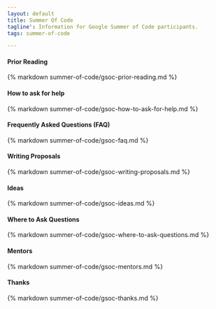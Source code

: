 ```yaml
---
layout: default
title: Summer Of Code
tagline': Information for Google Summer of Code participants.
tags: summer-of-code

---
```


<div class="col-md-12">
  <div class="panel panel-default">
    <div class="panel-heading">
      <h4>Prior Reading</h4>
    </div>
    <div class="panel-body">
      {% markdown summer-of-code/gsoc-prior-reading.md %}
    </div>
  </div>
</div>

<div class="col-md-12">
  <div class="panel panel-default">
    <div class="panel-heading">
      <h4>How to ask for help</h4>
    </div>
    <div class="panel-body">
      {% markdown summer-of-code/gsoc-how-to-ask-for-help.md %}
    </div>
  </div>
</div>

<div class="col-md-12">
  <div class="panel panel-default">
    <div class="panel-heading">
      <h4>Frequently Asked Questions (FAQ)</h4>
    </div>
    <div class="panel-body">
      {% markdown summer-of-code/gsoc-faq.md %}
    </div>
  </div>
</div>

<div class="col-md-12">
  <div class="panel panel-default">
    <div class="panel-heading">
      <h4>Writing Proposals</h4>
    </div>
    <div class="panel-body">
      {% markdown summer-of-code/gsoc-writing-proposals.md %}
    </div>
  </div>
</div>

<div class="col-md-6">
  <div class="panel panel-default">
    <div class="panel-heading">
      <h4>Ideas</h4>
    </div>
    <div class="panel-body">
      {% markdown summer-of-code/gsoc-ideas.md %}
    </div>
  </div>

  <div class="panel panel-default">
    <div class="panel-heading">
      <h4>Where to Ask Questions</h4>
    </div>
    <div class="panel-body">
      {% markdown summer-of-code/gsoc-where-to-ask-questions.md %}
    </div>
  </div>
</div>

<div class="col-md-6">
  <div class="panel panel-default">
    <div class="panel-heading">
      <h4>Mentors</h4>
    </div>
    <div class="panel-body">
      {% markdown summer-of-code/gsoc-mentors.md %}
    </div>
  </div>

  <div class="panel panel-default">
    <div class="panel-heading">
      <h4>Thanks</h4>
    </div>
    <div class="panel-body">
      {% markdown summer-of-code/gsoc-thanks.md %}
    </div>
  </div>
</div>